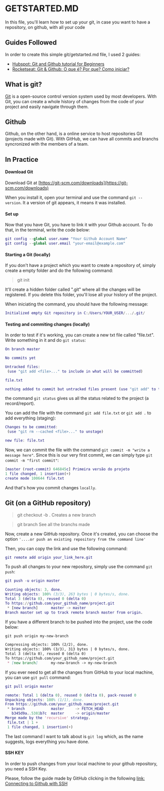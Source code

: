 # GETSTARTED.MD

In this file, you'll learn how to set up your git, in case you want to have a repository, on github, with all your code




## Guides Followed

In order to create this simple git/getstarted.md file, I used 2 guides:
- [Hubspot: Git and Github tutorial for Beginners](https://product.hubspot.com/blog/git-and-github-tutorial-for-beginners)
- [Rocketseat: Git & Github: O que é? Por que? Como iniciar?](https://blog.rocketseat.com.br/iniciando-com-git-github/)





## What is git?

[Git](https://git-scm.com/downloads) is a open-source control version system used by most developers. With Git, you can create a whole history of changes from the code of your project and easily navigate through them.

## Github

Github, on the other hand, is a online service to host repositories Git (projects made with Git). With GitHub, we can have all commits and branchs syncronized with the members of a team.



## In Practice

#### Download Git

Download Git at [https://git-scm.com/downloads](https://git-scm.com/downloads)

When you install it, open your terminal and use the command `git --version`. It a version of git appears, it means it was installed.



#### Set up

Now that you have Git, you have to link it with your Github account. To do that, in the terminal, write the code below:
```m
git config --global user.name "Your Github Account Name"
git config --global user.email "your-email@example.com"
```



#### Starting a Git (locally)

If you don't have a project which you want to create a repository of, simply create a empty folder and do the following command:
> git init

It'll create a hidden folder called ".git" where all the changes will be registered. If you delete this folder, you'll lose all your history of the project.

When iniciating the command, you should have the following message:

```m
Initialized empty Git repository in C:/Users/YOUR_USER/.../.git/
```



#### Testing and commiting changes (locally)

In order to test if it's working, you can create a new txt file called "file.txt".
Write something in it and do `git status`:

```m
On branch master

No commits yet

Untracked files:
 (use "git add <file>..." to include in what will be committed)

file.txt

nothing added to commit but untracked files present (use "git add" to track)
```

the command `git status` gives us all the status related to the project (a record/report).



You can add the file with the command `git add file.txt` or `git add .` to add everything (staging):

```m
Changes to be committed:
 (use "git rm --cached <file>..." to unstage)

new file: file.txt
```


Now, we can commit the file with the command `git commit -m "write a message here"`. Since this is our very first commit, we can simply type `git commit -m "first commit"`:

```m
[master (root-commit) 646845c] Primeira versão do projeto
1 file changed, 1 insertion(+)
create mode 100644 file.txt
```


And that's how you commit changes `locally`.




## Git (on a GitHub repository)

> git checkout -b <my branch name>.
Creates a new branch

> git branch
See all the branchs made



Now, create a new GitHub repository. Once it's created, you can choose the option `'....or push an existing repository from the command line'`

Then, you can copy the link and use the following command:

```m
git remote add origin your_link_here.git
```

To push all changes to your new repository, simply use the command `git push`:

```m
git push -u origin master

Counting objects: 3, done.
Writing objects: 100% (3/3), 263 bytes | 0 bytes/s, done.
Total 3 (delta 0), reused 0 (delta 0)
To https://github.com/your_github_name/project.git
 * [new branch]      master -> master
Branch master set up to track remote branch master from origin.
```



If you have a different branch to be pushed into the project, use the code below:
```md
git push origin my-new-branch

Compressing objects: 100% (2/2), done.
Writing objects: 100% (3/3), 313 bytes | 0 bytes/s, done.
Total 3 (delta 0), reused 0 (delta 0)
To https://github.com/your_github_name/project.git
 * [new branch]      my-new-branch -> my-new-branch
```




If you ever need to get all the changes from GitHub to your local machine, you can use `git pull` command:
```m
git pull origin master

remote: Total 1 (delta 0), reused 0 (delta 0), pack-reused 0
Unpacking objects: 100% (1/1), done.
From https://github.com/your_github_name/project.git
 * branch            master     -> FETCH_HEAD
   b345d9a..5381b7c  master     -> origin/master
Merge made by the 'recursive' strategy.
 file.txt | 1 +
 1 file changed, 1 insertion(+)
```



The last command I want to talk about is `git log` which, as the name suggests, logs everything you have done.




#### SSH KEY

In order to push changes from your local machine to your github repository, you need a SSH Key.

Please, follow the guide made by GitHub clicking in the following [link: Connecting to Github with SSH](https://docs.github.com/en/authentication/connecting-to-github-with-ssh/generating-a-new-ssh-key-and-adding-it-to-the-ssh-agent)